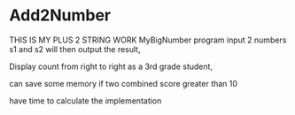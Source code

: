 # Add2Number
THIS IS MY PLUS 2 STRING WORK
MyBigNumber
program input 2 numbers s1 and s2 will then output the result,

Display count from right to right as a 3rd grade student,

can save some memory if two combined score greater than 10

have time to calculate the implementation
